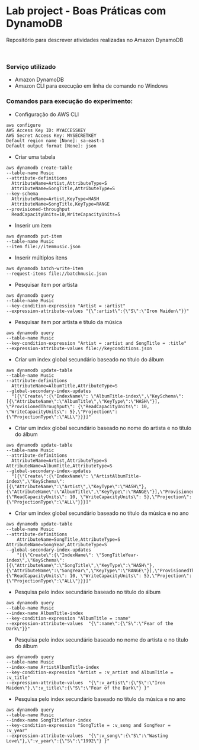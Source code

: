 <h1>Lab project - Boas Práticas com DynamoDB</h1>

<p>Repositório para descrever atividades realizadas no Amazon DynamoDB</p></br>

### Serviço utilizado
  - Amazon DynamoDB
  - Amazon CLI para execução em linha de comando no Windows

### Comandos para execução do experimento:

  - Configuração do AWS CLI
  ```
  aws configure
AWS Access Key ID: MYACCESSKEY
AWS Secret Access Key: MYSECRETKEY
Default region name [None]: sa-east-1
Default output format [None]: json
```
  - Criar uma tabela
  ```
  aws dynamodb create-table 
  --table-name Music 
  --attribute-definitions 
    AttributeName=Artist,AttributeType=S 
    AttributeName=SongTitle,AttributeType=S
--key-schema 
    AttributeName=Artist,KeyType=HASH
    AttributeName=SongTitle,KeyType=RANGE 
--provisioned-throughput 
    ReadCapacityUnits=10,WriteCapacityUnits=5
  ```
  - Inserir um item
  ```
  aws dynamodb put-item 
  --table-name Music 
  --item file://itemmusic.json
  ```
  - Inserir múltiplos itens
  ```
  aws dynamodb batch-write-item 
  --request-items file://batchmusic.json
  ```
  - Pesquisar item por artista
  ```
  aws dynamodb query 
  --table-name Music 
  --key-condition-expression "Artist = :artist" 
  --expression-attribute-values "{\":artist\":{\"S\":\"Iron Maiden\"}}"
  ```
  - Pesquisar item por artista e título da música
  ```
  aws dynamodb query 
  --table-name Music 
  --key-condition-expression "Artist = :artist and SongTitle = :title" 
  --expression-attribute-values file://keyconditions.json
  ```
  - Criar um index global secundário baseado no título do álbum
  ```
  aws dynamodb update-table 
  --table-name Music 
  --attribute-definitions 
    AttributeName=AlbumTitle,AttributeType=S 
  --global-secondary-index-updates 
    "[{\"Create\":{\"IndexName\": \"AlbumTitle-index\",\"KeySchema\":[{\"AttributeName\":\"AlbumTitle\",\"KeyType\":\"HASH\"}], \"ProvisionedThroughput\": {\"ReadCapacityUnits\": 10, \"WriteCapacityUnits\": 5},\"Projection\":{\"ProjectionType\":\"ALL\"}}}]"
  ```
  - Criar um index global secundário baseado no nome do artista e no título do álbum
  ```
  aws dynamodb update-table 
  --table-name Music 
  --attribute-definitions 
    AttributeName=Artist,AttributeType=S  AttributeName=AlbumTitle,AttributeType=S  
--global-secondary-index-updates 
    "[{\"Create\":{\"IndexName\": \"ArtistAlbumTitle-index\",\"KeySchema\":[{\"AttributeName\":\"Artist\",\"KeyType\":\"HASH\"}, {\"AttributeName\":\"AlbumTitle\",\"KeyType\":\"RANGE\"}],\"ProvisionedThroughput\": {\"ReadCapacityUnits\": 10, \"WriteCapacityUnits\": 5},\"Projection\":{\"ProjectionType\":\"ALL\"}}}]"
```
- Criar um index global secundário baseado no título da música e no ano
```
aws dynamodb update-table 
--table-name Music 
--attribute-definitions 
    AttributeName=SongTitle,AttributeType=S  AttributeName=SongYear,AttributeType=S 
--global-secondary-index-updates 
    "[{\"Create\":{\"IndexName\": \"SongTitleYear-index\",\"KeySchema\":[{\"AttributeName\":\"SongTitle\",\"KeyType\":\"HASH\"}, {\"AttributeName\":\"SongYear\",\"KeyType\":\"RANGE\"}],\"ProvisionedThroughput\": {\"ReadCapacityUnits\": 10, \"WriteCapacityUnits\": 5},\"Projection\":{\"ProjectionType\":\"ALL\"}}}]"
```
- Pesquisa pelo index secundário baseado no título do álbum
```
aws dynamodb query 
--table-name Music 
--index-name AlbumTitle-index 
--key-condition-expression "AlbumTitle = :name" 
--expression-attribute-values  "{\":name\":{\"S\":\"Fear of the Dark\"}}"
```
- Pesquisa pelo index secundário baseado no nome do artista e no título do álbum
```
aws dynamodb query 
--table-name Music 
--index-name ArtistAlbumTitle-index 
--key-condition-expression "Artist = :v_artist and AlbumTitle = :v_title" 
--expression-attribute-values  "{\":v_artist\":{\"S\":\"Iron Maiden\"},\":v_title\":{\"S\":\"Fear of the Dark\"} }"
```
- Pesquisa pelo index secundário baseado no título da música e no ano
```
aws dynamodb query 
--table-name Music 
--index-name SongTitleYear-index 
--key-condition-expression "SongTitle = :v_song and SongYear = :v_year" 
--expression-attribute-values  "{\":v_song\":{\"S\":\"Wasting Love\"},\":v_year\":{\"S\":\"1992\"} }"
```
